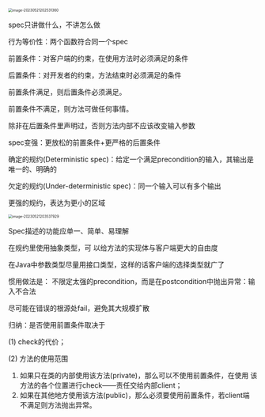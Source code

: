 <img src="C:\Users\xunhi\AppData\Roaming\Typora\typora-user-images\image-20230521202531360.png" alt="image-20230521202531360" style="zoom: 50%;" />

spec只讲做什么，不讲怎么做

行为等价性：两个函数符合同一个spec 

前置条件：对客户端的约束，在使用方法时必须满足的条件

后置条件：对开发者的约束，方法结束时必须满足的条件

前置条件满足，则后置条件必须满足。

前置条件不满足，则方法可做任何事情。

除非在后置条件里声明过，否则方法内部不应该改变输入参数

spec变强：更放松的前置条件+更严格的后置条件

确定的规约(Deterministic spec)：给定一个满足precondition的输入，其输出是唯一的、明确的

欠定的规约(Under-deterministic spec)：同一个输入可以有多个输出

更强的规约，表达为更小的区域

<img src="C:\Users\xunhi\AppData\Roaming\Typora\typora-user-images\image-20230521203537929.png" alt="image-20230521203537929" style="zoom:50%;" />

Spec描述的功能应单一、简单、易理解

在规约里使用抽象类型，可 以给方法的实现体与客户端更大的自由度

在Java中参数类型尽量用接口类型，这样的话客户端的选择类型就广了

惯用做法是： 不限定太强的precondition，而是在postcondition中抛出异常：输入不合法

尽可能在错误的根源处fail，避免其大规模扩散

归纳：是否使用前置条件取决于

(1) check的代价；

(2) 方法的使用范围 

1. 如果只在类的内部使用该方法(private)，那么可以不使用前置条件，在使用 该方法的各个位置进行check——责任交给内部client；
2. 如果在其他地方使用该方法(public)，那么必须要使用前置条件，若client端 不满足则方法抛出异常。